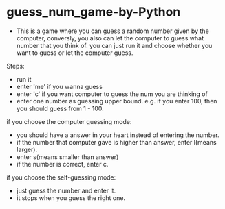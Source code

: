 # guess_num_game-by-Python

- This is a game where you can guess a random number given by the computer, conversly, you also can let the computer to guess what number that you think of. you can just run it and choose whether you want to guess or let the computer guess.

Steps:
- run it
- enter 'me' if you wanna guess
- enter 'c' if you want computer to guess the num you are thinking of
- enter one number as guessing upper bound. e.g. if you enter 100, then you should guess from 1 - 100.

if you choose the computer guessing mode:
- you should have a answer in your heart instead of entering the number.
- if the number that computer gave is higher than answer, enter l(means larger).
- enter s(means smaller than answer)
- if the number is correct, enter c.

if you choose the self-guessing mode:
- just guess the number and enter it.
- it stops when you guess the right one.
